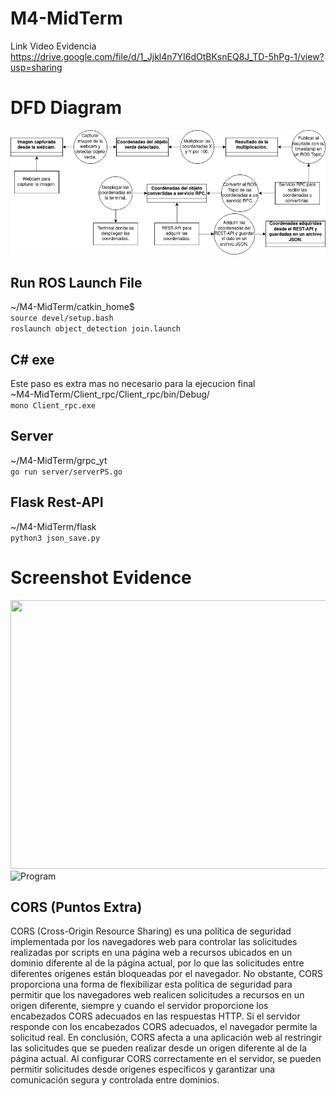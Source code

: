 # M4-MidTerm
Link Video Evidencia \
https://drive.google.com/file/d/1_Jjkl4n7YI6dOtBKsnEQ8J_TD-5hPg-1/view?usp=sharing

# DFD Diagram
![Diagram](M4-DFD.png)

## Run ROS Launch File
~/M4-MidTerm/catkin_home$ \
```source devel/setup.bash``` \
```roslaunch object_detection join.launch```

## C# exe
Este paso es extra mas no necesario para la ejecucion final \
~M4-MidTerm/Client_rpc/Client_rpc/bin/Debug/ \
```mono Client_rpc.exe```

## Server
~/M4-MidTerm/grpc_yt \
```go run server/serverPS.go```

## Flask Rest-API
~/M4-MidTerm/flask \
```python3 json_save.py```

# Screenshot Evidence
<img src="ss.png" width="800" height="430" /> \
![Program](Evidence2.png)

## CORS (Puntos Extra)
CORS (Cross-Origin Resource Sharing) es una política de seguridad implementada por los navegadores web para controlar las solicitudes realizadas por scripts en una página web a recursos ubicados en un dominio diferente al de la página actual, por lo que las solicitudes entre diferentes orígenes están bloqueadas por el navegador. No obstante, CORS proporciona una forma de flexibilizar esta política de seguridad para permitir que los navegadores web realicen solicitudes a recursos en un origen diferente, siempre y cuando el servidor proporcione los encabezados CORS adecuados en las respuestas HTTP. Si el servidor responde con los encabezados CORS adecuados, el navegador permite la solicitud real. En conclusión, CORS afecta a una aplicación web al restringir las solicitudes que se pueden realizar desde un origen diferente al de la página actual. Al configurar CORS correctamente en el servidor, se pueden permitir solicitudes desde orígenes específicos y garantizar una comunicación segura y controlada entre dominios.